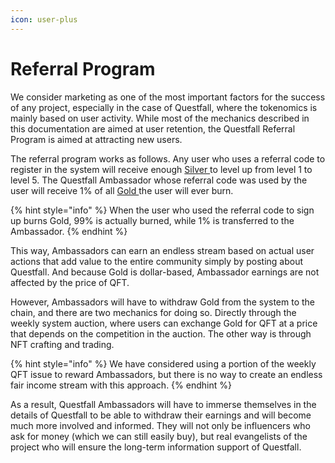 ```yaml
---
icon: user-plus
---
```


# Referral Program

We consider marketing as one of the most important factors for the success of any project, especially in the case of Questfall, where the tokenomics is mainly based on user activity. While most of the mechanics described in this documentation are aimed at user retention, the Questfall Referral Program is aimed at attracting new users.

The referral program works as follows. Any user who uses a referral code to register in the system will receive enough [Silver ](../assets/Silver-in-game.md)to level up from level 1 to level 5. The Questfall Ambassador whose referral code was used by the user will receive 1% of all [Gold ](../assets/gold-in-game.md)the user will ever burn.

{% hint style="info" %}
When the user who used the referral code to sign up burns Gold, 99% is actually burned, while 1% is transferred to the Ambassador.
{% endhint %}

This way, Ambassadors can earn an endless stream based on actual user actions that add value to the entire community simply by posting about Questfall. And because Gold is dollar-based, Ambassador earnings are not affected by the price of QFT.

However, Ambassadors will have to withdraw Gold from the system to the chain, and there are two mechanics for doing so. Directly through the weekly system auction, where users can exchange Gold for QFT at a price that depends on the competition in the auction. The other way is through NFT crafting and trading.

{% hint style="info" %}
We have considered using a portion of the weekly QFT issue to reward Ambassadors, but there is no way to create an endless fair income stream with this approach.
{% endhint %}

As a result, Questfall Ambassadors will have to immerse themselves in the details of Questfall to be able to withdraw their earnings and will become much more involved and informed. They will not only be influencers who ask for money (which we can still easily buy), but real evangelists of the project who will ensure the long-term information support of Questfall.
